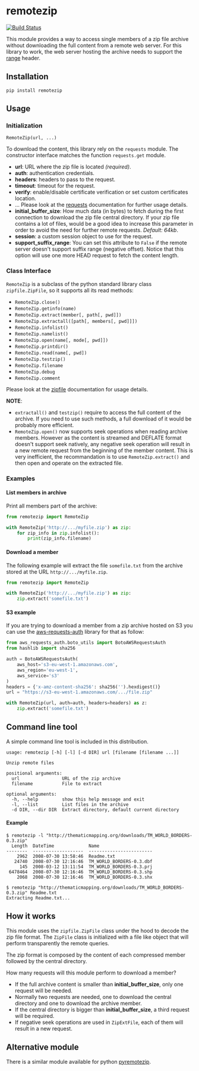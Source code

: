 # remotezip

[![Build Status](https://travis-ci.org/gtsystem/python-remotezip.svg?branch=master)](https://travis-ci.org/gtsystem/python-remotezip)

This module provides a way to access single members of a zip file archive without downloading the full content from a remote web server. For this library to work, the web server hosting the archive needs to support the [range](https://developer.mozilla.org/en-US/docs/Web/HTTP/Range_requests) header. 

## Installation

`pip install remotezip`

## Usage

### Initialization

`RemoteZip(url, ...)`

To download the content, this library rely on the `requests` module. The constructor interface matches the function `requests.get` module.

* **url**: URL where the zip file is located *(required)*.
* **auth**: authentication credentials.
* **headers**: headers to pass to the request.
* **timeout**: timeout for the request.
* **verify**: enable/disable certificate verification or set custom certificates location.
* ... Please look at the [requests](http://docs.python-requests.org/en/master/user/quickstart/#make-a-request) documentation for further usage details.
* **initial\_buffer\_size**: How much data (in bytes) to fetch during the first connection to download the zip file central directory. If your zip file contains a lot of files, would be a good idea to increase this parameter in order to avoid the need for further remote requests. *Default: 64kb*.
* **session**: a custom session object to use for the request.
* **support_suffix_range**: You can set this attribute to `False` if the remote server doesn't support suffix range
  (negative offset). Notice that this option will use one more HEAD request to fetch the content length.

### Class Interface

`RemoteZip` is a subclass of the python standard library class `zipfile.ZipFile`, so it supports all its read methods:

* `RemoteZip.close()`
* `RemoteZip.getinfo(name)`
* `RemoteZip.extract(member[, path[, pwd]])`
* `RemoteZip.extractall([path[, members[, pwd]]])`
* `RemoteZip.infolist()`
* `RemoteZip.namelist()`
* `RemoteZip.open(name[, mode[, pwd]])`
* `RemoteZip.printdir()`
* `RemoteZip.read(name[, pwd])`
* `RemoteZip.testzip()`
* `RemoteZip.filename`
* `RemoteZip.debug`
* `RemoteZip.comment`

Please look at the [zipfile](https://docs.python.org/3/library/zipfile.html#zipfile-objects) documentation for usage details.


**NOTE**:
* `extractall()` and `testzip()` require to access the full content of the archive. If you need to use such methods, a full download of it would be probably more efficient.
* `RemoteZip.open()` now supports seek operations when reading archive members. However as the content is streamed and DEFLATE format doesn't support seek natively, any negative seek operation will result in a new remote request from the beginning of the member content. This is very inefficient, the recommandation is to use `RemoteZip.extract()` and then open and operate on the extracted file.

### Examples

#### List members in archive

Print all members part of the archive:

```python
from remotezip import RemoteZip

with RemoteZip('http://.../myfile.zip') as zip:
    for zip_info in zip.infolist():
        print(zip_info.filename)
```


#### Download a member
The following example will extract the file `somefile.txt` from the archive stored at the URL `http://.../myfile.zip`.

```python
from remotezip import RemoteZip

with RemoteZip('http://.../myfile.zip') as zip:
    zip.extract('somefile.txt')
```

#### S3 example

If you are trying to download a member from a zip archive hosted on S3 you can use the [aws-requests-auth](https://github.com/DavidMuller/aws-requests-auth) library for that as follow: 

```python
from aws_requests_auth.boto_utils import BotoAWSRequestsAuth
from hashlib import sha256

auth = BotoAWSRequestsAuth(
    aws_host='s3-eu-west-1.amazonaws.com',
    aws_region='eu-west-1',
    aws_service='s3'
)
headers = {'x-amz-content-sha256': sha256('').hexdigest()}
url = "https://s3-eu-west-1.amazonaws.com/.../file.zip"

with RemoteZip(url, auth=auth, headers=headers) as z: 
    zip.extract('somefile.txt')
```

## Command line tool

A simple command line tool is included in this distribution.

```
usage: remotezip [-h] [-l] [-d DIR] url [filename [filename ...]]

Unzip remote files

positional arguments:
  url                URL of the zip archive
  filename           File to extract

optional arguments:
  -h, --help         show this help message and exit
  -l, --list         List files in the archive
  -d DIR, --dir DIR  Extract directory, default current directory
```

#### Example

```
$ remotezip -l "http://thematicmapping.org/downloads/TM_WORLD_BORDERS-0.3.zip"
  Length  DateTime             Name
--------  -------------------  ------------------------
    2962  2008-07-30 13:58:46  Readme.txt
   24740  2008-07-30 12:16:46  TM_WORLD_BORDERS-0.3.dbf
     145  2008-03-12 13:11:54  TM_WORLD_BORDERS-0.3.prj
 6478464  2008-07-30 12:16:46  TM_WORLD_BORDERS-0.3.shp
    2068  2008-07-30 12:16:46  TM_WORLD_BORDERS-0.3.shx
    
$ remotezip "http://thematicmapping.org/downloads/TM_WORLD_BORDERS-0.3.zip" Readme.txt
Extracting Readme.txt...
```

## How it works

This module uses the `zipfile.ZipFile` class under the hood to decode the zip file format. The `ZipFile` class is initialized with a file like object that will perform transparently the remote queries.

The zip format is composed by the content of each compressed member followed by the central directory.

How many requests will this module perform to download a member?

* If the full archive content is smaller than **initial\_buffer\_size**, only one request will be needed.
* Normally two requests are needed, one to download the central directory and one to download the archive member.
* If the central directory is bigger than **initial\_buffer\_size**, a third request will be required.
* If negative seek operations are used in `ZipExtFile`, each of them will result in a new request.

## Alternative module

There is a similar module available for python [pyremotezip](https://github.com/fcvarela/pyremotezip).
